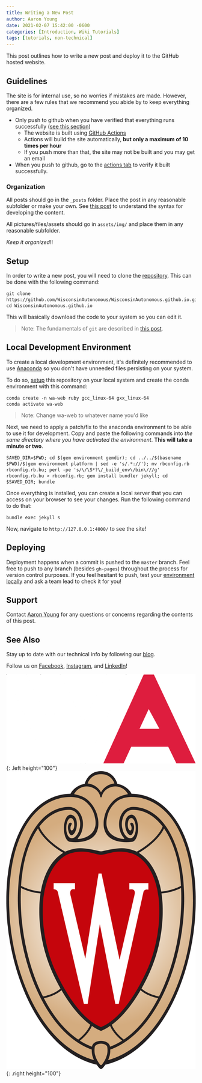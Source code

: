 ```yaml
---
title: Writing a New Post
author: Aaron Young
date: 2021-02-07 15:42:00 -0600
categories: [Introduction, Wiki Tutorials]
tags: [tutorials, non-technical]
---
```


This post outlines how to write a new post and deploy it to the GitHub hosted website.

## Guidelines

The site is for internal use, so no worries if mistakes are made. However, there are a few rules that we recommend you abide by to keep everything organized.

- Only push to github when you have verified that everything runs successfully ([see this section](#local-development-environment))
	- The website is built using [GitHub Actions](https://github.com/features/actions)
	- Actions will build the site automatically, **but only a maximum of 10 times per hour**
	- If you push more than that, the site may not be built and you may get an email
- When you push to github, go to the [actions tab](https://github.com/WisconsinAutonomous/WisconsinAutonomous.github.io/actions) to verify it built successfully.

### Organization

All posts should go in the `_posts` folder. Place the post in any reasonable subfolder or make your own. See [this post](/posts/post-markdown-overview) to understand the syntax for developing the content.

All pictures/files/assets should go in `assets/img/` and place them in any reasonable subfolder.

_Keep it organized_!!

## Setup

In order to write a new post, you will need to clone the [repository](https://github.com/WisconsinAutonomous/WisconsinAutonomous.github.io). This can be done with the following command:
```shell
git clone https://github.com/WisconsinAutonomous/WisconsinAutonomous.github.io.git
cd WisconsinAutonomous.github.io
```

This will basically download the code to your system so you can edit it.

> Note: The fundamentals of `git` are described in [this post](/posts/git).

## Local Development Environment

To create a local development environment, it's definitely recommended to use [Anaconda](https://docs.anaconda.com/anaconda/install/) so you don't have unneeded files persisting on your system.

To do so, [setup](#setup) this repository on your local system and create the conda environment with this command:
```shell
conda create -n wa-web ruby gcc_linux-64 gxx_linux-64
conda activate wa-web
```
> Note: Change wa-web to whatever name you'd like

Next, we need to apply a patch/fix to the anaconda environment to be able to use it for development. Copy and paste the following commands into _the same directory where you have activated the environment_. **This will take a minute or two**.
```shell
SAVED_DIR=$PWD; cd $(gem environment gemdir); cd ../../$(basename $PWD)/$(gem environment platform | sed -e 's/.*://'); mv rbconfig.rb rbconfig.rb.bu; perl -pe 's/\/\S*?\/_build_env\/bin\///g' rbconfig.rb.bu > rbconfig.rb; gem install bundler jekyll; cd $SAVED_DIR; bundle
```

Once everything is installed, you can create a local server that you can access on your browser to see your changes. Run the following command to do that:
```shell
bundle exec jekyll s
```

Now, navigate to `http://127.0.0.1:4000/` to see the site!

## Deploying

Deployment happens when a commit is pushed to the `master` branch. Feel free to push to any branch (besides `gh-pages`) throughout the process for version control purposes. If you feel hesitant to push, test your [environment locally](#local-development-environment) and ask a team lead to check it for you!

## Support

Contact [Aaron Young](mailto:aryoung5@wisc.edu) for any questions or concerns regarding the contents of this post.

## See Also

Stay up to date with our technical info by following our [blog](https://www.wisconsinautonomous.org/blog).

Follow us on [Facebook](https://www.facebook.com/wisconsinautonomous/), [Instagram](https://www.instagram.com/wisconsinautonomous/), and [LinkedIn](https://www.linkedin.com/company/wisconsin-autonomous/about/)!

![WA Logo](/assets/img/logos/wa-white.png){: .left height="100"}
![Wisconsin Crest](/assets/img/logos/uw-crest.png){: .right height="100"}
